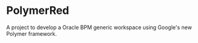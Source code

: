 # PolymerRed
A project to develop a Oracle BPM generic workspace using Google's new Polymer framework.
